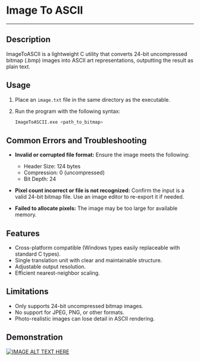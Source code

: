 # Image To ASCII

---

## Description
ImageToASCII is a lightweight C utility that converts 24-bit uncompressed bitmap (.bmp) images into ASCII art representations, outputting the result as plain text.

## Usage

1. Place an `image.txt` file in the same directory as the executable.
2. Run the program with the following syntax:

   ```bash
   ImageToASCII.exe <path_to_bitmap>
   ```

## Common Errors and Troubleshooting

* **Invalid or corrupted file format:**
  Ensure the image meets the following:

  * Header Size: 124 bytes
  * Compression: 0 (uncompressed)
  * Bit Depth: 24

* **Pixel count incorrect or file is not recognized:**
  Confirm the input is a valid 24-bit bitmap file. Use an image editor to re-export it if needed.

* **Failed to allocate pixels:**
  The image may be too large for available memory.

## Features

* Cross-platform compatible (Windows types easily replaceable with standard C types).
* Single translation unit with clear and maintainable structure.
* Adjustable output resolution.
* Efficient nearest-neighbor scaling.

## Limitations

* Only supports 24-bit uncompressed bitmap images.
* No support for JPEG, PNG, or other formats.
* Photo-realistic images can lose detail in ASCII rendering.

## Demonstration

[![IMAGE ALT TEXT HERE](https://img.youtube.com/vi/UyrCpCYaGeU/0.jpg)](https://www.youtube.com/watch?v=UyrCpCYaGeU)
